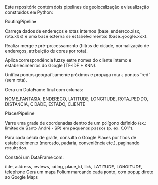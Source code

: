 Este repositório contém dois pipelines de geolocalização e visualização construídos em Python:

RoutingPipeline
  
  Carrega dados de endereços e rotas internos (base_endereco.xlsx, rota.xlsx) e uma base externa de estabelecimentos (base_google.xlsx).
  
  Realiza merge e pré-processamento (filtros de cidade, normalização de endereços, atribuição de cores por rota).
  
  Aplica correspondência fuzzy entre nomes do cliente interno e estabelecimentos do Google (TF-IDF + KNN).
  
  Unifica pontos geograficamente próximos e propaga rota a pontos “red” (sem rota).
  
  Gera um DataFrame final com colunas:
  
  NOME_FANTASIA, ENDERECO, LATITUDE, LONGITUDE, ROTA_PEDIDO, DISTANCIA, CIDADE, ESTADO, CLIENTE
  
PlacesPipeline
  
  Varre uma grade de coordenadas dentro de um polígono definido (ex.: limites de Santo André - SP) em pequenos passos (p. ex. 0.01°).
  
  Para cada célula de grade, consulta o Google Places por tipos de estabelecimento (mercado, padaria, conveniência etc.), paginando resultados.
  
  Constrói um DataFrame com:
  
  title, address, reviews, rating, place_id, link, LATITUDE, LONGITUDE, telephone
  Gera um mapa Folium marcando cada ponto, com popup  direto ao Google Maps
